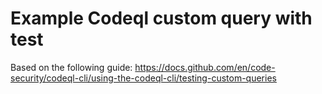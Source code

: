 # Example Codeql custom query with test 
Based on the following guide: 
https://docs.github.com/en/code-security/codeql-cli/using-the-codeql-cli/testing-custom-queries


